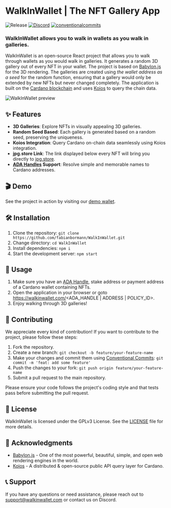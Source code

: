 # WalkInWallet | The NFT Gallery App

<p align="left">
<img alt="Release" src="https://img.shields.io/github/actions/workflow/status/fabianbormann/WalkInWallet/release.yml?style=for-the-badge" />
<a href="https://discord.gg/Ya9M4upcjM"><img alt="Discord" src="https://img.shields.io/discord/925005287935574047?style=for-the-badge"></a>
<a href="https://conventionalcommits.org"><img alt="conventionalcommits" src="https://img.shields.io/badge/Conventional%20Commits-1.0.0-%23FE5196?logo=conventionalcommits&style=for-the-badge" /></a>
</p>

### WalkInWallet allows you to walk in wallets as you walk in galleries.

WalkInWallet is an open-source React project that allows you to walk through wallets as you would walk in galleries. It generates a random 3D gallery out of every NFT in your wallet. The project is based on [Babylon.js](https://www.babylonjs.com/) for the 3D rendering. The galleries are created using *the wallet address as a seed* for the random function, ensuring that a gallery would only be extended by new NFTs but never changed completely. The application is built on the [Cardano blockchain](https://cardano.org/discover-cardano/) and uses [Koios](https://www.koios.rest/) to query the chain data.

![WalkInWallet preview](https://github.com/fabianbormann/WalkInWallet/assets/1525818/3dbf9788-84e2-41bc-a0ee-601c7a082b17)

## ✨ Features

- **3D Galleries**: Explore NFTs in visually appealing 3D galleries.
- **Random Seed Based**: Each gallery is generated based on a random seed, preserving the uniqueness.
- **Koios Integration**: Query Cardano on-chain data seamlessly using Koios integration.
- **jpg.store Link**: The link displayed below every NFT will bring you directly to [jpg.store](https://jpg.store).
- **[ADA Handles](https://adahandle.com/) Support**: Resolve simple and memorable names to Cardano addresses.

## 🎬 Demo

See the project in action by visiting our [demo wallet](https://walkinwallet.com/stake1u8yf3kcjaaa6hwp9jankxql49kyh2mu02q8454zxzkvzxgg6uhtm4/2).

## 🛠️ Installation

1. Clone the repository: `git clone https://github.com/fabianbormann/WalkInWallet.git`
2. Change directory: `cd WalkInWallet`
3. Install dependencies: `npm i`
4. Start the development server: `npm start`

## 🚀 Usage

1. Make sure you have an [ADA Handle](https://adahandle.com/), stake address or payment address of a Cardano wallet containing NFTs.
2. Open the application in your browser or goto https://walkinwallet.com/<ADA_HANDLE | ADDRESS | POLICY_ID>.
3. Enjoy walking through 3D galleries!

## 🤝 Contributing

We appreciate every kind of contribution! If you want to contribute to the project, please follow these steps:

1. Fork the repository.
2. Create a new branch: `git checkout -b feature/your-feature-name`
3. Make your changes and commit them using [Conventional Commits](https://www.conventionalcommits.org/): `git commit -m 'feat: add some feature'`
4. Push the changes to your fork: `git push origin feature/your-feature-name`
5. Submit a pull request to the main repository.

Please ensure your code follows the project's coding style and that tests pass before submitting the pull request.

## 📜 License

WalkInWallet is licensed under the GPLv3 License. See the [LICENSE](LICENSE) file for more details.

## 🙏 Acknowledgments

- [Babylon.js](https://babylonjs.com) - One of the most powerful, beautiful, simple, and open web rendering engines in the world.
- [Koios](https://www.koios.rest/) - A distributed & open-source public API query layer for Cardano.

## 📞 Support

If you have any questions or need assistance, please reach out to support@walkinwallet.com or contact us on Discord.
